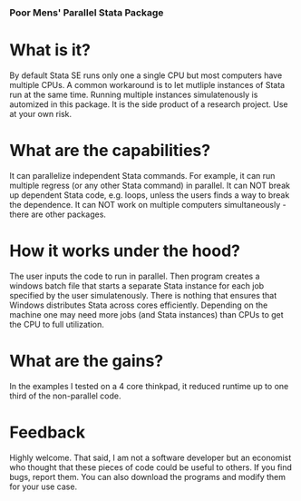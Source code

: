 ### Poor Mens' Parallel Stata Package

# What is it?
By default Stata SE runs only one a single CPU but most computers have multiple CPUs. A common workaround is to let mutliple instances of Stata run at the same time. Running multiple instances simulatenously is automized in this package. It is the side product of a research project. Use at your own risk. 

# What are the capabilities?
It can parallelize independent Stata commands. For example, it can run multiple regress (or any other Stata command) in parallel. It can NOT break up dependent Stata code, e.g. loops, unless the users finds a way to break the dependence. It can NOT work on multiple computers simultaneously - there are other packages. 

# How it works under the hood?
The user inputs the code to run in parallel. Then program creates a windows batch file that starts a separate Stata instance for each job specified by the user simulatenously. There is nothing that ensures that Windows distributes Stata across cores efficiently. Depending on the machine one may need more jobs (and Stata instances) than CPUs to get the CPU to full utilization. 

# What are the gains?
In the examples I tested on a 4 core thinkpad, it reduced runtime up to one third of the non-parallel code.

# Feedback
Highly welcome. That said, I am not a software developer but an economist who thought that these pieces of code could be useful to others. If you find bugs, report them. You can also download the programs and modify them for your use case.
